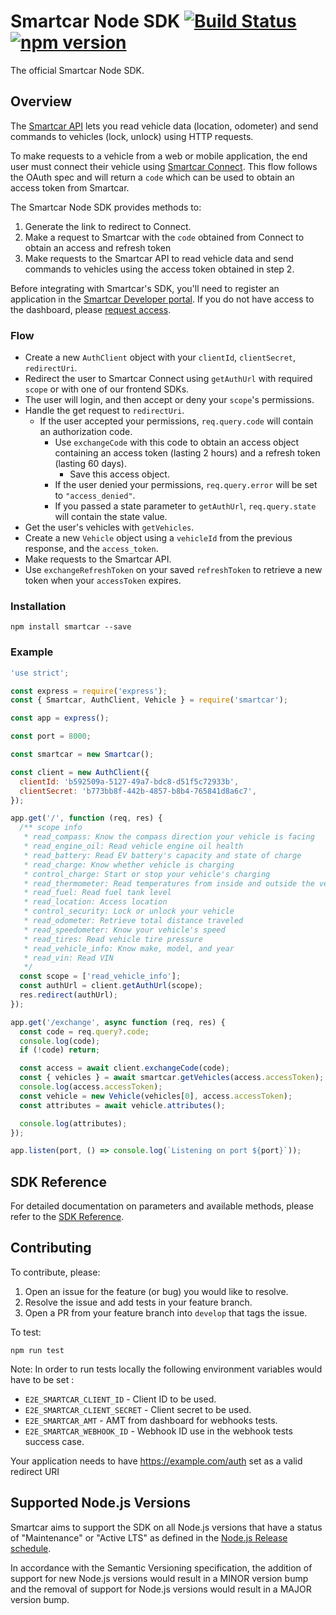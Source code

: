 # Smartcar Node SDK [![Build Status][ci-image]][ci-url] [![npm version][npm-image]][npm-url]

The official Smartcar Node SDK.

## Overview

The [Smartcar API](https://smartcar.com/docs) lets you read vehicle data
(location, odometer) and send commands to vehicles (lock, unlock) using HTTP requests.

To make requests to a vehicle from a web or mobile application, the end user
must connect their vehicle using
[Smartcar Connect](https://smartcar.com/docs/api#smartcar-connect).
This flow follows the OAuth spec and will return a `code` which can be used to
obtain an access token from Smartcar.

The Smartcar Node SDK provides methods to:

1. Generate the link to redirect to Connect.
2. Make a request to Smartcar with the `code` obtained from Connect to obtain an
   access and refresh token
3. Make requests to the Smartcar API to read vehicle data and send commands to
   vehicles using the access token obtained in step 2.

Before integrating with Smartcar's SDK, you'll need to register an application
in the [Smartcar Developer portal](https://developer.smartcar.com). If you do
not have access to the dashboard, please
[request access](https://smartcar.com/subscribe).

### Flow

- Create a new `AuthClient` object with your `clientId`, `clientSecret`,
  `redirectUri`.
- Redirect the user to Smartcar Connect using `getAuthUrl` with required `scope` or with one
  of our frontend SDKs.
- The user will login, and then accept or deny your `scope`'s permissions.
- Handle the get request to `redirectUri`.
  - If the user accepted your permissions, `req.query.code` will contain an
    authorization code.
    - Use `exchangeCode` with this code to obtain an access object
      containing an access token (lasting 2 hours) and a refresh token
      (lasting 60 days).
      - Save this access object.
    - If the user denied your permissions, `req.query.error` will be set
      to `"access_denied"`.
    - If you passed a state parameter to `getAuthUrl`, `req.query.state` will
      contain the state value.
- Get the user's vehicles with `getVehicles`.
- Create a new `Vehicle` object using a `vehicleId` from the previous response,
  and the `access_token`.
- Make requests to the Smartcar API.
- Use `exchangeRefreshToken` on your saved `refreshToken` to retrieve a new token
  when your `accessToken` expires.

### Installation

```shell
npm install smartcar --save
```

### Example

```javascript
'use strict';

const express = require('express');
const { Smartcar, AuthClient, Vehicle } = require('smartcar');

const app = express();

const port = 8000;

const smartcar = new Smartcar();

const client = new AuthClient({
  clientId: 'b592509a-5127-49a7-bdc8-d51f5c72933b',
  clientSecret: 'b773bb8f-442b-4857-b8b4-765841d8a6c7',
});

app.get('/', function (req, res) {
  /** scope info
   * read_compass: Know the compass direction your vehicle is facing
   * read_engine_oil: Read vehicle engine oil health
   * read_battery: Read EV battery's capacity and state of charge
   * read_charge: Know whether vehicle is charging
   * control_charge: Start or stop your vehicle's charging
   * read_thermometer: Read temperatures from inside and outside the vehicle
   * read_fuel: Read fuel tank level
   * read_location: Access location
   * control_security: Lock or unlock your vehicle
   * read_odometer: Retrieve total distance traveled
   * read_speedometer: Know your vehicle's speed
   * read_tires: Read vehicle tire pressure
   * read_vehicle_info: Know make, model, and year
   * read_vin: Read VIN
   */
  const scope = ['read_vehicle_info'];
  const authUrl = client.getAuthUrl(scope);
  res.redirect(authUrl);
});

app.get('/exchange', async function (req, res) {
  const code = req.query?.code;
  console.log(code);
  if (!code) return;

  const access = await client.exchangeCode(code);
  const { vehicles } = await smartcar.getVehicles(access.accessToken);
  console.log(access.accessToken);
  const vehicle = new Vehicle(vehicles[0], access.accessToken);
  const attributes = await vehicle.attributes();

  console.log(attributes);
});

app.listen(port, () => console.log(`Listening on port ${port}`));

```

## SDK Reference

For detailed documentation on parameters and available methods, please refer to
the [SDK Reference](doc/readme.md).

## Contributing

To contribute, please:

1. Open an issue for the feature (or bug) you would like to resolve.
2. Resolve the issue and add tests in your feature branch.
3. Open a PR from your feature branch into `develop` that tags the issue.

To test:

```shell
npm run test
```

Note: In order to run tests locally the following environment variables would have to be set :

- `E2E_SMARTCAR_CLIENT_ID` - Client ID to be used.
- `E2E_SMARTCAR_CLIENT_SECRET` - Client secret to be used.
- `E2E_SMARTCAR_AMT` - AMT from dashboard for webhooks tests.
- `E2E_SMARTCAR_WEBHOOK_ID` - Webhook ID use in the webhook tests success case.

Your application needs to have https://example.com/auth set as a valid redirect URI

[ci-url]: https://travis-ci.com/smartcar/node-sdk
[ci-image]: https://travis-ci.com/smartcar/node-sdk.svg?token=jMbuVtXPGeJMPdsn7RQ5&branch=master
[npm-url]: https://badge.fury.io/js/smartcar
[npm-image]: https://badge.fury.io/js/smartcar.svg

## Supported Node.js Versions

Smartcar aims to support the SDK on all Node.js versions that have a status of "Maintenance" or "Active LTS" as defined in the [Node.js Release schedule](https://github.com/nodejs/Release#release-schedule).

In accordance with the Semantic Versioning specification, the addition of support for new Node.js versions would result in a MINOR version bump and the removal of support for Node.js versions would result in a MAJOR version bump.
